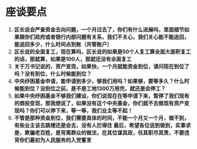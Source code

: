# 座谈要点

1. **区长说会严查资金去向问题，一个月过去了，你们有什么进展吗，里面细节如果跟你们政府或者银行内部问题有关系，我们不关心，我们关心能不能追回，能追回多少，什么时间点到账（共管账户）**
2. **区长说的全面复工，现在算吗，区长说的如果是50个人复工算全面大面积复工的话，那就算，如果是100人，那就还没有全面复工**
3. **关于万书记说的，资产变现，如果快，一个月就能资金到位，请问现在到位了吗？没有到位，什么时候能到位？**
4. **中央纾困基金申请，能申请到多少，够我们用吗？如果够，要等多久？什么时候能到位？没到位之前，是不是工地1300万用完，就还是会停工？**
5. **如果中央纾困基金不够我们建设，你们说现在在等申请下来，暂停了我们现有的商投变现，那我想说了，如果没有这个中央基金，你们就不去做现有资产变现吗？你们可以停下来，等一等，我们业主等不起！**
6. **不管是那种资金到位，我们需要具体的时间，不能一个月又一个月，做不到，有些业主该去跳楼还是会去，没有人拦得住**
**最后，希望各位说到做到，实事求是，欺骗老百姓，是背离群众的做法，在其位谋其政，任其职尽其责，不要违背你们最初为人民服务的入党誓言**

